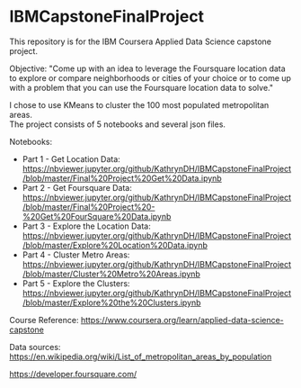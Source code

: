 # IBMCapstoneFinalProject
This repository is for the IBM Coursera Applied Data Science capstone project.  

Objective: "Come up with an idea to leverage the Foursquare location data to explore or compare neighborhoods or cities of your choice or to come up with a problem that you can use the Foursquare location data to solve."  

I chose to use KMeans to cluster the 100 most populated metropolitan areas.  
The project consists of 5 notebooks and several json files.  

Notebooks:  
* Part 1 - Get Location Data: https://nbviewer.jupyter.org/github/KathrynDH/IBMCapstoneFinalProject/blob/master/Final%20Project%20Get%20Data.ipynb  
* Part 2 - Get Foursquare Data: https://nbviewer.jupyter.org/github/KathrynDH/IBMCapstoneFinalProject/blob/master/Final%20Project%20-%20Get%20FourSquare%20Data.ipynb  
* Part 3 - Explore the Location Data: https://nbviewer.jupyter.org/github/KathrynDH/IBMCapstoneFinalProject/blob/master/Explore%20Location%20Data.ipynb  
* Part 4 - Cluster Metro Areas: https://nbviewer.jupyter.org/github/KathrynDH/IBMCapstoneFinalProject/blob/master/Cluster%20Metro%20Areas.ipynb  
* Part 5 - Explore the Clusters: https://nbviewer.jupyter.org/github/KathrynDH/IBMCapstoneFinalProject/blob/master/Explore%20the%20Clusters.ipynb
  
Course Reference:
https://www.coursera.org/learn/applied-data-science-capstone  

Data sources:
https://en.wikipedia.org/wiki/List_of_metropolitan_areas_by_population  

https://developer.foursquare.com/
